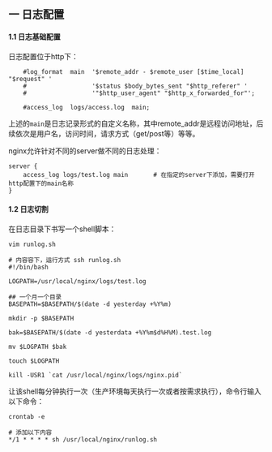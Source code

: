 ## 一 日志配置

#### 1.1 日志基础配置

日志配置位于http下：

```
    #log_format  main  '$remote_addr - $remote_user [$time_local] "$request" '
    #                  '$status $body_bytes_sent "$http_referer" '
    #                  '"$http_user_agent" "$http_x_forwarded_for"';

    #access_log  logs/access.log  main;
```
上述的`main`是日志记录形式的自定义名称，其中remote_addr是远程访问地址，后续依次是用户名，访问时间，请求方式（get/post等）等等。  

nginx允许针对不同的server做不同的日志处理：
```
server {
    access_log logs/test.log main       # 在指定的server下添加，需要打开http配置下的main名称
}
```

#### 1.2 日志切割

在日志目录下书写一个shell脚本：
```
vim runlog.sh

# 内容容下，运行方式 ssh runlog.sh
#!/bin/bash

LOGPATH=/usr/local/nginx/logs/test.log

## 一个月一个目录
BASEPATH=$BASEPATH/$(date -d yesterday +%Y%m)

mkdir -p $BASEPATH

bak=$BASEPATH/$(date -d yesterdata +%Y%m$d%H%M).test.log

mv $LOGPATH $bak

touch $LOGPATH

kill -USR1 `cat /usr/local/nginx/logs/nginx.pid`
```

让该shell每分钟执行一次（生产环境每天执行一次或者按需求执行），命令行输入以下命令：
```
crontab -e 

# 添加以下内容
*/1 * * * * sh /usr/local/nginx/runlog.sh
```
